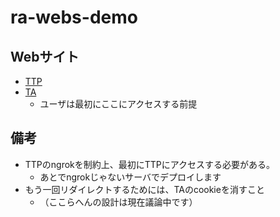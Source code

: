 # ra-webs-demo

## Webサイト

- [TTP](https://d284-2001-200-0-8801-6e2b-59ff-fe94-16b2.ngrok-free.app)
- [TA](https://test5.ochano.co)
  - ユーザは最初にここにアクセスする前提

## 備考

- TTPのngrokを制約上、最初にTTPにアクセスする必要がある。
  - あとでngrokじゃないサーバでデプロイします
- もう一回リダイレクトするためには、TAのcookieを消すこと
  - （ここらへんの設計は現在議論中です）

